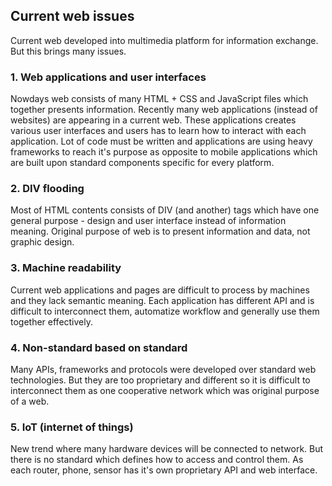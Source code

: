 ## Current web issues

Current web developed into multimedia platform for information exchange. But this brings many issues.

### 1. Web applications and user interfaces

Nowdays web consists of many HTML + CSS and JavaScript files which together presents information. Recently many web applications (instead of websites) are appearing in a current web. These applications creates various user interfaces and users has to learn how to interact with each application. Lot of code must be written and applications are using heavy frameworks to reach it's purpose as opposite to mobile applications which are built upon standard components specific for every platform.

### 2. DIV flooding

Most of HTML contents consists of DIV (and another) tags which have one general purpose - design and user interface instead of information meaning. Original purpose of web is to present information and data, not graphic design.

### 3. Machine readability

Current web applications and pages are difficult to process by machines and they lack semantic meaning. Each application has different API and is difficult to interconnect them, automatize workflow and generally use them together effectively.

### 4. Non-standard based on standard

Many APIs, frameworks and protocols were developed over standard web technologies. But they are too proprietary and different so it is difficult to interconnect them as one cooperative network which was original purpose of a web.

### 5. IoT (internet of things)

New trend where many hardware devices will be connected to network. But there is no standard which defines how to access and control them. As each router, phone, sensor has it's own proprietary API and web interface.